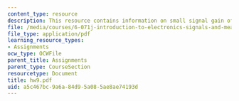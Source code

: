 ```yaml
---
content_type: resource
description: This resource contains information on small signal gain of circuits.
file: /media/courses/6-071j-introduction-to-electronics-signals-and-measurement-spring-2006/a5c467bc9a6a84d95a085ae8ae74193d_hw9.pdf
file_type: application/pdf
learning_resource_types:
- Assignments
ocw_type: OCWFile
parent_title: Assignments
parent_type: CourseSection
resourcetype: Document
title: hw9.pdf
uid: a5c467bc-9a6a-84d9-5a08-5ae8ae74193d
---
```

